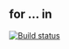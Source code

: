 ## for ... in
[![Build status](https://ci.appveyor.com/api/projects/status/g82dylq7a03vqcot?svg=true)](https://ci.appveyor.com/project/Anna-Kolycheva/ajs-advanced-1)